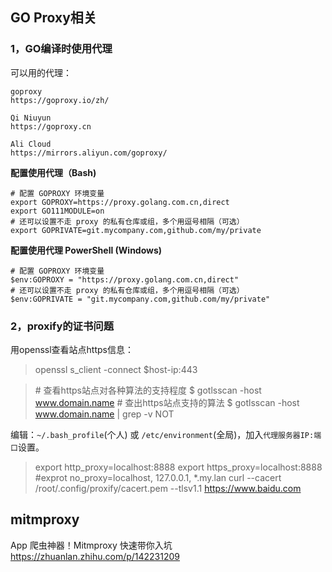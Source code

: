 ## GO Proxy相关
### 1，GO编译时使用代理

可以用的代理：

```
goproxy
https://goproxy.io/zh/

Qi Niuyun
https://goproxy.cn

Ali Cloud
https://mirrors.aliyun.com/goproxy/
```

**配置使用代理（Bash)**

```shell
# 配置 GOPROXY 环境变量
export GOPROXY=https://proxy.golang.com.cn,direct
export GO111MODULE=on
# 还可以设置不走 proxy 的私有仓库或组，多个用逗号相隔（可选）
export GOPRIVATE=git.mycompany.com,github.com/my/private
```

**配置使用代理 PowerShell (Windows)**

```shell
# 配置 GOPROXY 环境变量
$env:GOPROXY = "https://proxy.golang.com.cn,direct"
# 还可以设置不走 proxy 的私有仓库或组，多个用逗号相隔（可选）
$env:GOPRIVATE = "git.mycompany.com,github.com/my/private"
```

### 2，proxify的证书问题

用openssl查看站点https信息：

> openssl s_client -connect $host-ip:443

> \# 查看https站点对各种算法的支持程度
> $ gotlsscan -host www.domain.name
> \# 查出https站点支持的算法
> $ gotlsscan -host www.domain.name | grep -v NOT

编辑：`~/.bash_profile`(个人) 或 `/etc/environment`(全局)，加入`代理服务器IP:端口`设置。

> export http_proxy=localhost:8888
> export https_proxy=localhost:8888
> #exprot no_proxy=localhost, 127.0.0.1, *.my.lan
> curl --cacert /root/.config/proxify/cacert.pem --tlsv1.1  https://www.baidu.com

## mitmproxy 

App 爬虫神器！Mitmproxy 快速带你入坑 https://zhuanlan.zhihu.com/p/142231209